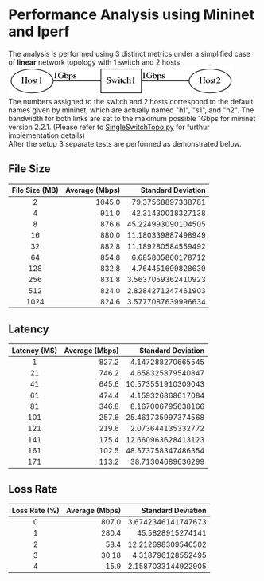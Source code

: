 # Performance Analysis using Mininet and Iperf
The analysis is performed using 3 distinct metrics under a simplified case of
**linear** network topology with 1 switch and 2 hosts:  
![topo](./doc/SingleSwitchTopo.png)  
The numbers assigned to the switch and 2 hosts correspond to the default names
given by mininet, which are actually named "h1", "s1", and "h2".
The bandwidth for both links are set to the maximum possible 1Gbps for mininet
version 2.2.1.
(Please refer to [SingleSwitchTopo.py](./SingleSwitchTopo.py) for furthur
 implementation details)  
After the setup 3 separate tests are performed as demonstrated below.
## File Size
| File Size (MB) | Average (Mbps) | Standard Deviation  |
|:--------------:| --------------:| -------------------:|
| 2              | 1045.0         |  79.37568897338781  |
| 4              | 911.0          |  42.31430018327138  |
| 8              | 876.6          |  45.224993090104505 |
| 16             | 880.0          |  11.180339887498949 |
| 32             | 882.8          |  11.189280584559492 |
| 64             | 854.8          |  6.685805860178712  |
| 128            | 832.8          |  4.764451699828639  |
| 256            | 831.8          |  3.5637059362410923 |
| 512            | 824.0          |  2.8284271247461903 |
| 1024           | 824.6          |  3.5777087639996634 |
## Latency
| Latency (MS) | Average (Mbps) | Standard Deviation   |
|:------------:| --------------:| --------------------:|
| 1            | 827.2          | 4.147288270665545    |
| 21           | 746.2          | 4.658325879540847    |
| 41           | 645.6          | 10.573551910309043   |
| 61           | 474.4          | 4.159326868617084    |
| 81           | 346.8          | 8.167006795638166    |
| 101          | 257.6          | 25.461735997374568   |
| 121          | 219.6          | 2.073644135332772    |
| 141          | 175.4          | 12.660963628413123   |
| 161          | 102.5          | 48.573758347486354   |
| 171          | 113.2          | 38.71304689636299    |
## Loss Rate
| Loss Rate (%) | Average (Mbps) | Standard Deviation   |
|:-------------:| --------------:| --------------------:|
| 0             | 807.0          | 3.6742346141747673   |
| 1             | 280.4          | 45.5828915274141     |
| 2             | 58.4           | 12.212698309546502   |
| 3             | 30.18          | 4.318796128552495    |
| 4             | 15.9           | 2.1587033144922905   |

